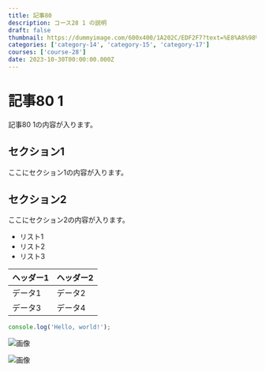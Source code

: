 ```yaml
---
title: 記事80
description: コース28 1 の説明
draft: false
thumbnail: https://dummyimage.com/600x400/1A202C/EDF2F7?text=%E8%A8%98%E4%BA%8B80
categories: ['category-14', 'category-15', 'category-17']
courses: ['course-28']
date: 2023-10-30T00:00:00.000Z
---
```


# 記事80 1

記事80 1の内容が入ります。

## セクション1
ここにセクション1の内容が入ります。

## セクション2
ここにセクション2の内容が入ります。

- リスト1
- リスト2
- リスト3

| ヘッダー1 | ヘッダー2 |
| --------- | --------- |
| データ1   | データ2   |
| データ3   | データ4   |

```javascript
console.log('Hello, world!');
```


![画像](https://dummyimage.com/320x180/2D3748/F5F7FA?text=%E8%A8%98%E4%BA%8B80+1)

![画像](https://dummyimage.com/640x360/1A202C/EDF2F7?text=%E8%A8%98%E4%BA%8B80+1)